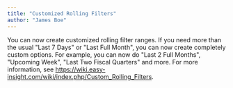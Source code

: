 ```yaml
---
title: "Customized Rolling Filters"
author: "James Boe"
---
```

You can now create customized rolling filter ranges.<!--more--> If you need more than the usual "Last 7 Days" or "Last Full Month", you can now create completely custom options. For example, you can now do "Last 2 Full Months", "Upcoming Week", "Last Two Fiscal Quarters" and more. For more information, see https://wiki.easy-insight.com/wiki/index.php/Custom_Rolling_Filters.